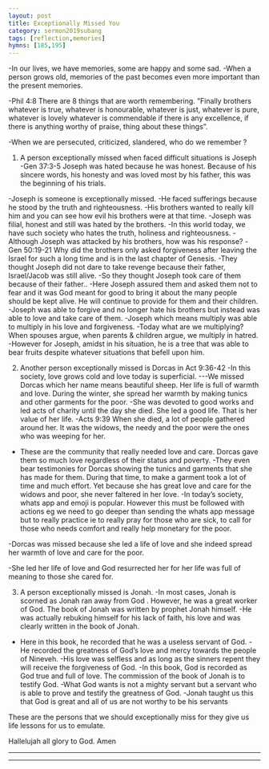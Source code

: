 ```yaml
---
layout: post
title: Exceptionally Missed You
category: sermon2019subang
tags: [reflection,memories]
hymns: [185,195]
---
```

-In our lives, we have memories, some  are happy and some sad.
-When a person grows old, memories of the past becomes even more important than the present memories.

-Phil 4:8 There are 8 things that are worth remembering. 
”Finally brothers whatever is true, whatever is honourable, whatever is just, whatever is pure, whatever is lovely whatever is commendable if there is any excellence, if there is anything worthy of praise, thing about these things”. 

-When we are persecuted, criticized, slandered, who do we remember ?
1) A person exceptionally missed when faced difficult situations is Joseph 
-Gen 37:3-5 Joseph was hated because he was honest. Because of his sincere words, his honesty and was loved most by his father, this was the beginning of his trials.

-Joseph is someone is exceptionally missed. 
-He faced sufferings because he stood by the truth and righteousness. 
-His brothers wanted to really kill him and you can see how evil his brothers were at that time. 
-Joseph was filial, honest and still was hated by the brothers. 
-In this world today, we have such society who hates the truth, holiness and righteousness. 
-Although Joseph was attacked by his brothers, how was his response?
-Gen 50:19-21 
Why did the brothers only asked forgiveness after leaving the Israel for such a long time and is in the last chapter of Genesis. 
-They thought Joseph did not dare to take revenge because their father, Israel/Jacob was still alive. 
-So they thought Joseph took care of them because of their father.. 
-Here Joseph assured them and asked them not to fear and it was God meant for good to bring it about the many people should be kept alive. He will continue to provide for them and their children.
-Joseph was able to forgive and no longer hate his brothers but instead was able to love and take care of them. 
-Joseph which means multiply was able to multiply in his love and forgiveness. 
-Today what are we multiplying? When spouses argue, when parents & children argue, we multiply in hatred. 
-However for Joseph, amidst in his situation, he is a tree that was able to bear fruits  despite whatever situations that befell upon him. 

2) Another person exceptionally missed is Dorcas in 
Act 9:36-42
-In this society, love grows cold and love today is superficial. ---We missed Dorcas which her name means beautiful sheep. Her life is full of warmth and love. During the winter, she spread her warmth by making tunics and other garments for the poor. 
-She was devoted to good works and led acts of charity until the day she died. She led a good life. That is her value of her life.
-Acts 9:39 When she died, a lot of people gathered around her. It was the widows, the needy and the poor were the ones 
who was weeping for her. 
- These are the community that really needed love and care. Dorcas gave them so much love regardless of their status and poverty. 
-They even bear testimonies for Dorcas showing the tunics and garments that she has made for them. During that time, to make a garment took a lot of time and much effort. Yet because she has great love and care for the widows and poor, she never faltered in her love. 
-In today’s society, whats app and emoji is popular. However this must be followed with actions eg we need to go deeper than sending the whats app message but to really practice ie to really pray for those who are sick, to call for those who needs comfort and really help monetary for the poor.

-Dorcas was missed because she led a life of love and she indeed spread her warmth of love and care for the poor. 

-She led her life of love and God resurrected her for her life was full of meaning to those she cared for.
 
3) A person exceptionally missed is Jonah. 
-In most cases, Jonah is scorned as Jonah ran away from God . However, he was a great worker of God. The book of Jonah was written by prophet Jonah himself. 
-He was actually rebuking himself for his lack of faith, his love and was clearly written in the book of Jonah. 
- Here in this book, he recorded that he was a useless servant of God. 
-He recorded the greatness of God’s love and mercy towards the people of Nineveh. 
-His love was selfless and as long as the sinners repent they will receive the forgiveness of God. 
-In this book, God is recorded as God true and full of love. The commission of the book of Jonah is to testify God. 
-What God wants is not a mighty servant but a servant who is 
able to prove and testify the greatness of God. 
-Jonah taught us this that God is great and all of us are not worthy to be his servants

These are the persons that we should exceptionally miss for they give us life lessons for us to emulate. 

Hallelujah all glory to God. Amen




----
****
